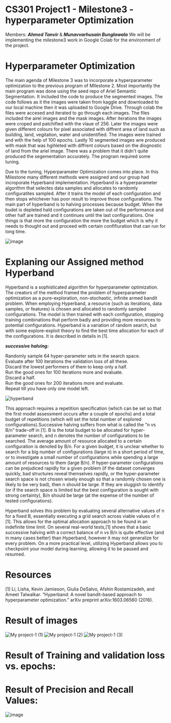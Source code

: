 # CS301 Project1 - Milestone3 - hyperparameter Optimization 
Members: ***Ahmed Tanvir*** & ***Munavvarhusain Bunglawala***
We will be implementing the milestone3 work in Google Colab for the environment of the project.  

# Hyperparameter Optimization


The main agenda of Milestone 3 was to incorporate a hyperparameter optimization to the previous program of MIlestone 2. Most importantly the main program was done using the seed repo of Ariel Semantic Segmentation. It included the code to produce the segmented images. The code follows as it the images were taken from kaggle and downloaded to our local machine then it was uploaded to Google Drive. Through colab the files were accesed and iterated to go through each images. The files included the airel images and the mask images. After iterations the images were croped and patchified with the vlaue of 256. Later the images were given different colours for pixel associated with diffrent area of land such as building, land, vegitation, water and unidentified. The images were trained and with the help of 100 epochs. Lastly 10 segmented images wre produced with mask that was hgihleted with diffrent colours based on the diognostic of land from the ariel image. There was a problem that it didn't 
quite produced the segementation accurately. The program required some tuning. 

Due to the tuning, Hyperparamater Optimization comes into place. In this Milestone many different methods were assigned and our group had incroporate Hyperband implementation. Hyperband is a hyperparameter algorithm that selectes data samples and allocates to randomly configuratites sampled. After it trains the model of each configuration and then stops whichever has poor result to improve those configurations. The main part of hyperband is to halving processes because budget. When the budet is depleted hald configurations are taken out of the performance and other half are trained and it continues until the last configurations. One things is that more the configuration the more the budget which is why it needs to thought out and proceed with certain confifiuration that can run for long time.

![image](https://user-images.githubusercontent.com/113075133/202832875-64a204d3-b23c-4571-924b-fdd993dfc42f.png)

# Explaning our Assigned method Hyperband 

Hyperband is a sophisticated algorithm for hyperparameter optimization. The creators of the method framed the problem of hyperparameter optimization as a pure-exploration, non-stochastic, infinite armed bandit problem. When employing Hyperband, a resource (such as iterations, data samples, or features) is chosen and allocated to randomly sampled configurations. The model is then trained with each configuration, stopping training combinations that perform badly and providing more resources to potential configurations. Hyperband is a variation of random search, but with some explore-exploit theory to find the best time allocation for each of the configurations. It is described in details in [1]. 

***successive halving:***  

Randomly sample 64 hyper-parameter sets in the search space.  
Evaluate after 100 iterations the validation loss of all these.  
Discard the lowest performers of them to keep only a half.  
Run the good ones for 100 iterations more and evaluate.  
Discard a half.  
Run the good ones for 200 iterations more and evaluate.  
Repeat till you have only one model left.  

![hyperband](https://user-images.githubusercontent.com/98997616/202865044-09cea9e9-2bbe-418d-a627-6ab22f9b449f.JPG)

This approach requires a repetition specification (which can be set so that the first model assessment occurs after a couple of epochs) and a total budget of repetitions (which will set the total number of explored configurations).Successive halving suffers from what is called the “n vs B/n” trade-off in [1]. B is the total budget to be allocated for hyper-parameter search, and n denotes the number of configurations to be searched. The average amount of resource allocated to a certain configuration is denoted by B/n. For a given budget, it is unclear whether to search for a big number of configurations (large n) in a short period of time, or to investigate a small number of configurations while spending a large amount of resources to them (large B/n). If hyper-parameter configurations can be prejudiced rapidly for a given problem (if the dataset converges quickly, bad structures reveal themselves rapidly, or the hyper-parameter search space is not chosen wisely enough so that a randomly chosen one is likely to be very bad), then n should be large. If they are sluggish to identify (or if the search space is limited but the best configuration is sought with strong certainty), B/n should be large (at the expense of the number of tested configurations).

Hyperband solves this problem by evaluating several alternative values of n for a fixed B, essentially executing a grid search across viable values of n [1].
This allows for the optimal allocation approach to be found in an indefinite time limit.
On several real-world tests,[1] shows that a basic successive halving with a correct balance of n vs B/n is quite effective (and in many cases better) than Hyperband, however it may not generalize for every problem. On a more practical level, utilizing Hyperband allows you to checkpoint your model during learning, allowing it to be paused and resumed.

# Resources
[1] Li, Lisha, Kevin Jamieson, Giulia DeSalvo, Afshin Rostamizadeh, and Ameet Talwalkar. “Hyperband: A novel bandit-based approach to hyperparameter optimization.” arXiv preprint arXiv:1603.06560 (2016).

# Result of images 
![My project-1 (1)](https://user-images.githubusercontent.com/113075133/202917500-69a4d611-de2e-4646-ae45-fff54845bdfb.png)
![My project-1 (2)](https://user-images.githubusercontent.com/113075133/202917558-cd980e92-06f8-48bc-8ede-194d191bff76.png)
![My project-1 (3)](https://user-images.githubusercontent.com/113075133/202917512-caee91b3-6f57-44b5-a444-d43c5050cb42.png)


# Result of Training and validation loss vs. epochs:  

# Result of Precision and Recall Values:  
![image](https://user-images.githubusercontent.com/113075133/202925700-dc84fe28-b0ca-4906-a1fd-b0c0029b4056.png)


